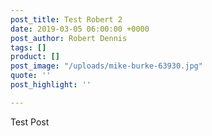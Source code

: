 ```yaml
---
post_title: Test Robert 2
date: 2019-03-05 06:00:00 +0000
post_author: Robert Dennis
tags: []
product: []
post_image: "/uploads/mike-burke-63930.jpg"
quote: ''
post_highlight: ''

---
```

Test Post